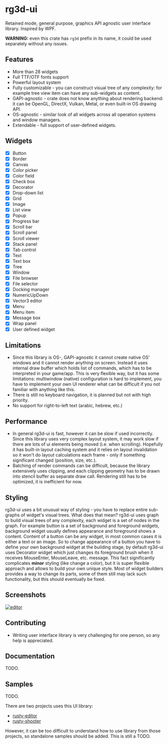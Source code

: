 # rg3d-ui

Retained mode, general purpose, graphics API agnostic user interface library. Inspired by WPF.

**WARNING:** even this crate has `rg3d` prefix in its name, it could be used separately without any issues.

## Features

- More than 28 widgets
- Full TTF/OTF fonts support
- Powerful layout system
- Fully customizable - you can construct visual tree of any complexity: for example tree view item can have any sub-widgets as content.
- GAPI-agnostic - crate does not know anything about rendering backend: it can be OpenGL, DirectX, Vulkan, Metal, or even built-in OS drawing API.
- OS-agnostic - similar look of all widgets across all operation systems and window managers.
- Extendable - full support of user-defined widgets.

## Widgets
- [x] Button
- [x] Border
- [x] Canvas
- [x] Color picker
- [x] Color field
- [x] Check box
- [x] Decorator
- [x] Drop-down list
- [x] Grid
- [x] Image
- [x] List view
- [x] Popup
- [x] Progress bar
- [x] Scroll bar
- [x] Scroll panel
- [x] Scroll viewer
- [x] Stack panel
- [x] Tab control
- [x] Text
- [x] Text box
- [x] Tree
- [x] Window
- [x] File browser
- [x] File selector
- [x] Docking manager
- [x] NumericUpDown
- [x] Vector3<f32> editor
- [x] Menu
- [x] Menu item
- [x] Message box
- [x] Wrap panel
- [x] User defined widget

## Limitations

- Since this library is OS-, GAPI-agnostic it cannot create native OS' windows and it cannot render anything on screen. Instead it uses internal draw buffer which holds list of commands, which has to be interpreted in your game/app. This is very flexible way, but it has some limitations: multiwindow (native) configuration is hard to implement, you have to implement your own UI renderer what can be difficult if you not familiar with anything like this.
- There is still no keyboard navigation, it is planned but not with high priority.
- No support for right-to-left text (arabic, hebrew, etc.)

## Performance

- In general rg3d-ui is fast, however it can be slow if used incorrectly. Since this library uses very complex layout system, it may work slow if there are lots of ui elements being moved (i.e. when scrolling). Hopefully it has built-in layout caching system and it relies on layout invalidation so it won't do layout calculations each frame - only if something significant changed (position, size, etc.).
- Batching of render commands can be difficult, because the library extensively uses clipping, and each clipping geometry has to be drawn into stencil buffer as separate draw call. Rendering still has to be optimized, it is inefficient for now.

## Styling

rg3d-ui uses a bit unusual way of styling - you have to replace entire sub-graphs of widget's visual trees. What does that mean? rg3d-ui uses graph to build visual trees of any complexity, each widget is a set of nodes in the graph. For example button is a set of background and foreground widgets, background widget usually defines appearance and foreground shows a content. Content of a button can be any widget, in most common cases it is either a text or an image. So to change appearance of a button you have to define your own background widget at the building stage, by default rg3d-ui uses Decorator widget which just changes its foreground brush when it receives MouseEnter, MouseLeave, etc. message. This fact significantly complicates **minor** styling (like change a color), but it is super flexible approach and allows to build your own unique style. Most of widget builders provides a way to change its parts, some of them still may lack such functionality, but this should eventually be fixed.

## Screenshots

[![editor](https://raw.githubusercontent.com/mrDIMAS/rusty-editor/master/screenshots/1.png)](https://github.com/mrDIMAS/rusty-editor/)

## Contributing

- Writing user interface library is very challenging for one person, so any help is appreciated.

## Documentation

TODO.

## Samples 

TODO.

There are two projects uses this UI library: 

- [rusty-editor](https://github.com/mrDIMAS/rusty-editor/)
- [rusty-shooter](https://github.com/mrDIMAS/rusty-shooter)

However, it can be too difficult to understand how to use library from those projects, so standalone samples should be added. This is still a TODO.